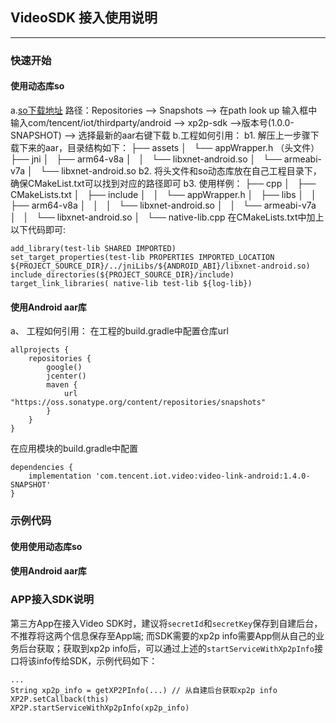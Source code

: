 ## VideoSDK 接入使用说明

---------------------------

### 快速开始
#### 使用动态库so
a.[so下载地址](https://oss.sonatype.org/#welcome)
   路径：Repositories --> Snapshots --> 在path look up 输入框中输入com/tencent/iot/thirdparty/android --> xp2p-sdk -->版本号(1.0.0-SNAPSHOT) --> 选择最新的aar右键下载
b.工程如何引用：
   b1. 解压上一步骤下载下来的aar，目录结构如下：
    ├── assets
    │   └── appWrapper.h （头文件）
    ├── jni
    │   ├── arm64-v8a
    │   │   └── libxnet-android.so
    │   └── armeabi-v7a
    │       └── libxnet-android.so
   b2. 将头文件和so动态库放在自己工程目录下，确保CMakeList.txt可以找到对应的路径即可
   b3. 使用样例：
   ├── cpp
   │   ├── CMakeLists.txt
   │   ├── include
   │   │   └── appWrapper.h
   │   ├── libs
   │   │   ├── arm64-v8a
   │   │   │   └── libxnet-android.so
   │   │   └── armeabi-v7a
   │   │       └── libxnet-android.so
   │   └── native-lib.cpp
   在CMakeLists.txt中加上以下代码即可:
   ```
   add_library(test-lib SHARED IMPORTED)
   set_target_properties(test-lib PROPERTIES IMPORTED_LOCATION ${PROJECT_SOURCE_DIR}/../jniLibs/${ANDROID_ABI}/libxnet-android.so)
   include_directories(${PROJECT_SOURCE_DIR}/include)
   target_link_libraries( native-lib test-lib ${log-lib})
   ```
#### 使用Android aar库
a、 工程如何引用：
在工程的build.gradle中配置仓库url
```
allprojects {
    repositories {
        google()
        jcenter()
        maven {
            url "https://oss.sonatype.org/content/repositories/snapshots"
        }
    }
}
```
在应用模块的build.gradle中配置
```
dependencies {
    implementation 'com.tencent.iot.video:video-link-android:1.4.0-SNAPSHOT'
}
```

### 示例代码
#### 使用使用动态库so

#### 使用Android aar库


### APP接入SDK说明
第三方App在接入Video SDK时，建议将`secretId`和`secretKey`保存到自建后台，不推荐将这两个信息保存至App端; 而SDK需要的xp2p info需要App侧从自己的业务后台获取；获取到xp2p info后，可以通过上述的`startServiceWithXp2pInfo`接口将该info传给SDK，示例代码如下：
```
...
String xp2p_info = getXP2PInfo(...) // 从自建后台获取xp2p info
XP2P.setCallback(this)
XP2P.startServiceWithXp2pInfo(xp2p_info)
```